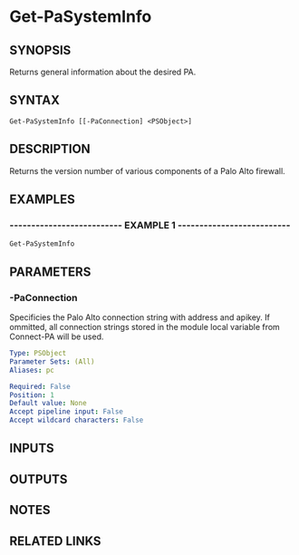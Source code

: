 ﻿---
external help file: pspaloalto-help.xml
Module Name: pspaloalto
online version: 
schema: 2.0.0
---

# Get-PaSystemInfo

## SYNOPSIS
Returns general information about the desired PA.

## SYNTAX

```
Get-PaSystemInfo [[-PaConnection] <PSObject>]
```

## DESCRIPTION
Returns the version number of various components of a Palo Alto firewall.

## EXAMPLES

### -------------------------- EXAMPLE 1 --------------------------
```
Get-PaSystemInfo
```

## PARAMETERS

### -PaConnection
Specificies the Palo Alto connection string with address and apikey.
If ommitted, all connection strings stored in the module local variable from Connect-PA will be used.

```yaml
Type: PSObject
Parameter Sets: (All)
Aliases: pc

Required: False
Position: 1
Default value: None
Accept pipeline input: False
Accept wildcard characters: False
```

## INPUTS

## OUTPUTS

## NOTES

## RELATED LINKS

